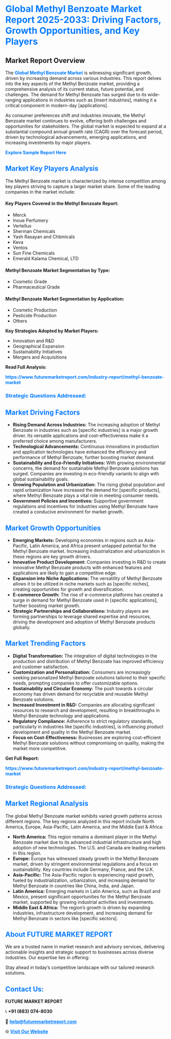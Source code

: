 <h1 style="color: #007BFF;">Global Methyl Benzoate Market Report 2025-2033: Driving Factors, Growth Opportunities, and Key Players</h1>

<section id="overview">
<h2>Market Report Overview</h2>
<p>The <a href="https://www.futuremarketreport.com/industry-report/methyl-benzoate-market" style="color: #007BFF; text-decoration: none;"><strong>Global Methyl Benzoate Market</strong></a> is witnessing significant growth, driven by increasing demand across various industries. This report delves into the key aspects of the Methyl Benzoate market, providing a comprehensive analysis of its current status, future potential, and challenges. The demand for Methyl Benzoate has surged due to its wide-ranging applications in industries such as [insert industries], making it a critical component in modern-day [applications].</p>
<p>As consumer preferences shift and industries innovate, the Methyl Benzoate market continues to evolve, offering both challenges and opportunities for stakeholders. The global market is expected to expand at a substantial compound annual growth rate (CAGR) over the forecast period, driven by technological advancements, emerging applications, and increasing investments by major players.</p>
</section>

<section id="overview">
<p><a href="https://www.futuremarketreport.com/request-sample/reportId=29080" style="color: #007BFF; text-decoration: none;"><strong>Explore Sample Report Here</strong></a></p>
</section>

<section id="key-players">
<h2 style="color: #007BFF;">Market Key Players Analysis</h2>
<p>The Methyl Benzoate market is characterized by intense competition among key players striving to capture a larger market share. Some of the leading companies in the market include:</p>
<h4>Key Players Covered in the Methyl Benzoate Report:</h4>
<ul><li>Merck</li><li>Inoue Perfumery</li><li>Vertellus</li><li>Sherman Chemicals</li><li>Yash Rasayan and Chbmicals</li><li>Keva</li><li>Ventos</li><li>Sun Fine Chemicals</li><li>Emerald Kalama Chemical, LTD</li></ul>
<h4>Methyl Benzoate Market Segmentation by Type:</h4>
<ul><li>Cosmetic Grade</li><li>Pharmaceutical Grade</li></ul>

<h4>Methyl Benzoate Market Segmentation by Application:</h4>
<ul><li>Cosmetic Production</li><li>Pesticide Production</li><li>Others</li></ul>
<p><strong>Key Strategies Adopted by Market Players:</strong></p>
<ul>
<li>Innovation and R&D</li>
<li>Geographical Expansion</li>
<li>Sustainability Initiatives</li>
<li>Mergers and Acquisitions</li>
</ul>
</section>

<section>
<p><strong>Read Full Analysis: </strong></p><a href="https://www.futuremarketreport.com/industry-report/methyl-benzoate-market" style="color: #007BFF; text-decoration: none;"><strong>https://www.futuremarketreport.com/industry-report/methyl-benzoate-market</strong></a>
<h3 style="color: #007BFF;">Strategic Questions Addressed:</h3>
</section>

<section id="driving-factors">
<h2 style="color: #007BFF;">Market Driving Factors</h2>
<ul>
<li><strong>Rising Demand Across Industries:</strong> The increasing adoption of Methyl Benzoate in industries such as [specific industries] is a major growth driver. Its versatile applications and cost-effectiveness make it a preferred choice among manufacturers.</li>
<li><strong>Technological Advancements:</strong> Continuous innovations in production and application technologies have enhanced the efficiency and performance of Methyl Benzoate, further boosting market demand.</li>
<li><strong>Sustainability and Eco-Friendly Initiatives:</strong> With growing environmental concerns, the demand for sustainable Methyl Benzoate solutions has surged. Companies are investing in eco-friendly variants to align with global sustainability goals.</li>
<li><strong>Growing Population and Urbanization:</strong> The rising global population and rapid urbanization have increased the demand for [specific products], where Methyl Benzoate plays a vital role in meeting consumer needs.</li>
<li><strong>Government Policies and Incentives:</strong> Supportive government regulations and incentives for industries using Methyl Benzoate have created a conducive environment for market growth.</li>
</ul>
</section>

<section id="growth-opportunities">
<h2 style="color: #007BFF;">Market Growth Opportunities</h2>
<ul>
<li><strong>Emerging Markets:</strong> Developing economies in regions such as Asia-Pacific, Latin America, and Africa present untapped potential for the Methyl Benzoate market. Increasing industrialization and urbanization in these regions are key growth drivers.</li>
<li><strong>Innovative Product Development:</strong> Companies investing in R&D to create innovative Methyl Benzoate products with enhanced features and applications are likely to gain a competitive edge.</li>
<li><strong>Expansion into Niche Applications:</strong> The versatility of Methyl Benzoate allows it to be utilized in niche markets such as [specific niches], creating opportunities for growth and diversification.</li>
<li><strong>E-commerce Growth:</strong> The rise of e-commerce platforms has created a surge in demand for Methyl Benzoate used in [specific applications], further boosting market growth.</li>
<li><strong>Strategic Partnerships and Collaborations:</strong> Industry players are forming partnerships to leverage shared expertise and resources, driving the development and adoption of Methyl Benzoate products globally.</li>
</ul>
</section>

<section id="trending-factors">
<h2 style="color: #007BFF;">Market Trending Factors</h2>
<ul>
<li><strong>Digital Transformation:</strong> The integration of digital technologies in the production and distribution of Methyl Benzoate has improved efficiency and customer satisfaction.</li>
<li><strong>Customization and Personalization:</strong> Consumers are increasingly seeking personalized Methyl Benzoate solutions tailored to their specific needs, prompting companies to offer customizable options.</li>
<li><strong>Sustainability and Circular Economy:</strong> The push towards a circular economy has driven demand for recyclable and reusable Methyl Benzoate solutions.</li>
<li><strong>Increased Investment in R&D:</strong> Companies are allocating significant resources to research and development, resulting in breakthroughs in Methyl Benzoate technology and applications.</li>
<li><strong>Regulatory Compliance:</strong> Adherence to strict regulatory standards, particularly in industries like [specific industries], is influencing product development and quality in the Methyl Benzoate market.</li>
<li><strong>Focus on Cost-Effectiveness:</strong> Businesses are exploring cost-efficient Methyl Benzoate solutions without compromising on quality, making the market more competitive.</li>
</ul>
</section>

<section>
<p><strong>Get Full Report: </strong></p><a href="https://www.futuremarketreport.com/industry-report/methyl-benzoate-market" style="color: #007BFF; text-decoration: none;"><strong>https://www.futuremarketreport.com/industry-report/methyl-benzoate-market</strong></a>
<h3 style="color: #007BFF;">Strategic Questions Addressed:</h3>
</section>


<section id="regional-analysis">
<h2 style="color: #007BFF;">Market Regional Analysis</h2>
<p>The global Methyl Benzoate market exhibits varied growth patterns across different regions. The key regions analyzed in this report include North America, Europe, Asia-Pacific, Latin America, and the Middle East & Africa:</p>
<ul>
<li><strong>North America:</strong> This region remains a dominant player in the Methyl Benzoate market due to its advanced industrial infrastructure and high adoption of new technologies. The U.S. and Canada are leading markets in this region.</li>
<li><strong>Europe:</strong> Europe has witnessed steady growth in the Methyl Benzoate market, driven by stringent environmental regulations and a focus on sustainability. Key countries include Germany, France, and the U.K.</li>
<li><strong>Asia-Pacific:</strong> The Asia-Pacific region is experiencing rapid growth, fueled by industrialization, urbanization, and increasing demand for Methyl Benzoate in countries like China, India, and Japan.</li>
<li><strong>Latin America:</strong> Emerging markets in Latin America, such as Brazil and Mexico, present significant opportunities for the Methyl Benzoate market, supported by growing industrial activities and investments.</li>
<li><strong>Middle East & Africa:</strong> The region’s growth is driven by expanding industries, infrastructure development, and increasing demand for Methyl Benzoate in sectors like [specific sectors].</li>
</ul>
</section>

<footer>
<h2 style="color: #007BFF;">About FUTURE MARKET REPORT</h2>
<p>We are a trusted name in market research and advisory services, delivering actionable insights and strategic support to businesses across diverse industries. Our expertise lies in offering:</p>

<p>Stay ahead in today’s competitive landscape with our tailored research solutions.</p>

<h2 style="color: #007BFF;">Contact Us:</h2>
<p><strong>FUTURE MARKET REPORT</strong></p>
<p>📞 <strong>+91 (883) 074-8030</strong></p>
<p>📧 <strong><a href="mailto:help@futuremarketreport.com" style="color: #007BFF;">help@futuremarketreport.com</a></strong></p>
<p>🌐 <strong><a href="https://www.futuremarketreport.com/" style="color: #007BFF;">Visit Our Website</a></strong></p>
</footer>